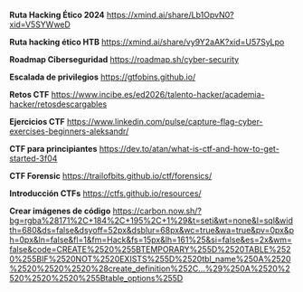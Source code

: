 
**Ruta Hacking Ético 2024**
https://xmind.ai/share/Lb1OpvN0?xid=V5SYWweD

**Ruta hacking ético HTB**
https://xmind.ai/share/vy9Y2aAK?xid=U57SyLpo

**Roadmap Ciberseguridad**
https://roadmap.sh/cyber-security

**Escalada de privilegios**
https://gtfobins.github.io/

**Retos CTF**
https://www.incibe.es/ed2026/talento-hacker/academia-hacker/retosdescargables

**Ejercicios CTF**
https://www.linkedin.com/pulse/capture-flag-cyber-exercises-beginners-aleksandr/

**CTF para principiantes**
https://dev.to/atan/what-is-ctf-and-how-to-get-started-3f04

**CTF Forensic**
https://trailofbits.github.io/ctf/forensics/

**Introducción CTFs**
https://ctfs.github.io/resources/

**Crear imágenes de código**
https://carbon.now.sh/?bg=rgba%28171%2C+184%2C+195%2C+1%29&t=seti&wt=none&l=sql&width=680&ds=false&dsyoff=52px&dsblur=68px&wc=true&wa=true&pv=0px&ph=0px&ln=false&fl=1&fm=Hack&fs=15px&lh=161%25&si=false&es=2x&wm=false&code=CREATE%2520%255BTEMPORARY%255D%2520TABLE%2520%255BIF%2520NOT%2520EXISTS%255D%2520tbl_name%250A%2520%2520%2520%2520%28create_definition%252C...%29%250A%2520%2520%2520%2520%255Btable_options%255D

